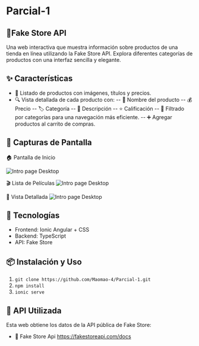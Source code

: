 # Parcial-1

## 🏪Fake Store API
Una web interactiva que muestra información sobre productos de una tienda en línea utilizando la Fake Store API. Explora diferentes categorías de productos con una interfaz sencilla y elegante.

## ✨ Características
- 🛒 Listado de productos con imágenes, títulos y precios.
- 🔍 Vista detallada de cada producto con:
-- 📌 Nombre del producto
-- 💰 Precio
-- 🏷️ Categoría
-- 📝 Descripción
-- ⭐ Calificación
-- 📂 Filtrado por categorías para una navegación más eficiente.
-- ➕ Agregar productos al carrito de compras.

## 📸 Capturas de Pantalla
🏠 Pantalla de Inicio

![Intro page Desktop]()

🎬 Lista de Películas
![Intro page Desktop]()

🔎 Vista Detallada
![Intro page Desktop]()

## 🚀 Tecnologías
- Frontend: Ionic Angular + CSS
- Backend: TypeScript
- API: Fake Store

## 📦 Instalación y Uso
1. ```git clone https://github.com/Maomao-4/Parcial-1.git```
2. ```npm install ```
3. ```ionic serve```
  
## 📡 API Utilizada
Esta web obtiene los datos de la API pública de Fake Store:
- 🔗 Fake Store Api https://fakestoreapi.com/docs

